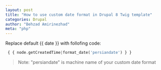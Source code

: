 ```yaml
---
layout: post
title: "How to use custom date format in Drupal 8 Twig template"
categories: Drupal
author: "Behzad Amirinezhad"
meta: "php"
---
```


Replace default {{ date }} with follofing code:

```php
 { { node.getCreatedTime|format_date('persiandate') } }
```


> Note: "persiandate" is machine name of your custom date format

